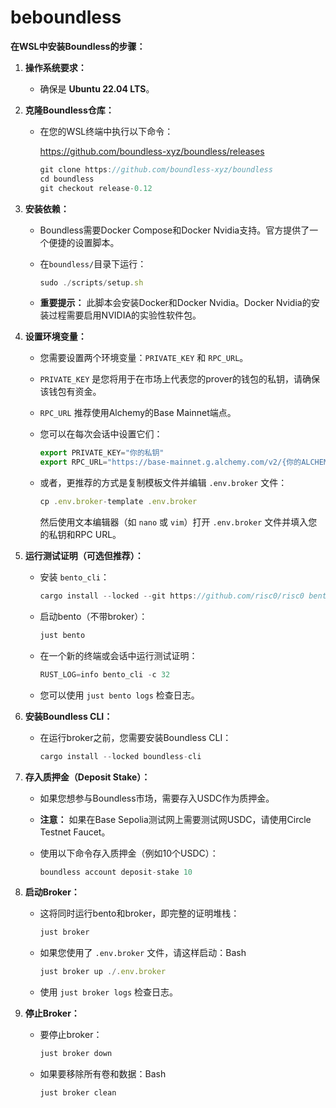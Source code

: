 # beboundless

**在WSL中安装Boundless的步骤：**

1. **操作系统要求：**
    - 确保是 **Ubuntu 22.04 LTS**。
2. **克隆Boundless仓库：**
    - 在您的WSL终端中执行以下命令：
        
        https://github.com/boundless-xyz/boundless/releases
        
        ```jsx
        git clone https://github.com/boundless-xyz/boundless
        cd boundless
        git checkout release-0.12
        ```
        
3. **安装依赖：**
    - Boundless需要Docker Compose和Docker Nvidia支持。官方提供了一个便捷的设置脚本。
    - 在`boundless/`目录下运行：
        
        ```jsx
        sudo ./scripts/setup.sh
        ```
        
    - **重要提示：** 此脚本会安装Docker和Docker Nvidia。Docker Nvidia的安装过程需要启用NVIDIA的实验性软件包。
4. **设置环境变量：**
    - 您需要设置两个环境变量：`PRIVATE_KEY` 和 `RPC_URL`。
    - `PRIVATE_KEY` 是您将用于在市场上代表您的prover的钱包的私钥，请确保该钱包有资金。
    - `RPC_URL` 推荐使用Alchemy的Base Mainnet端点。
    - 您可以在每次会话中设置它们：
        
        ```jsx
        export PRIVATE_KEY="你的私钥"
        export RPC_URL="https://base-mainnet.g.alchemy.com/v2/{你的ALCHEMY_APP_ID}"
        ```
        
    - 或者，更推荐的方式是复制模板文件并编辑 `.env.broker` 文件：
        
        ```jsx
        cp .env.broker-template .env.broker
        ```
        
        然后使用文本编辑器（如 `nano` 或 `vim`）打开 `.env.broker` 文件并填入您的私钥和RPC URL。
        
5. **运行测试证明（可选但推荐）：**
    - 安装 `bento_cli`：
        
        ```jsx
        cargo install --locked --git https://github.com/risc0/risc0 bento-client --branch release-2.1 --bin bento_cli
        ```
        
    - 启动bento（不带broker）：
        
        ```jsx
        just bento
        ```
        
    - 在一个新的终端或会话中运行测试证明：
        
        ```jsx
        RUST_LOG=info bento_cli -c 32
        ```
        
    - 您可以使用 `just bento logs` 检查日志。
6. **安装Boundless CLI：**
    - 在运行broker之前，您需要安装Boundless CLI：
        
        ```jsx
        cargo install --locked boundless-cli
        ```
        
7. **存入质押金（Deposit Stake）：**
    - 如果您想参与Boundless市场，需要存入USDC作为质押金。
    - **注意：** 如果在Base Sepolia测试网上需要测试网USDC，请使用Circle Testnet Faucet。
    - 使用以下命令存入质押金（例如10个USDC）：
        
        ```jsx
        boundless account deposit-stake 10
        ```
        
8. **启动Broker：**
    - 这将同时运行bento和broker，即完整的证明堆栈：
        
        ```jsx
        just broker
        ```
        
    - 如果您使用了 `.env.broker` 文件，请这样启动：Bash
        
        ```jsx
        just broker up ./.env.broker
        ```
        
    - 使用 `just broker logs` 检查日志。
9. **停止Broker：**
    - 要停止broker：
        
        ```jsx
        just broker down
        ```
        
    - 如果要移除所有卷和数据：Bash
        
        ```jsx
        just broker clean
        ```
